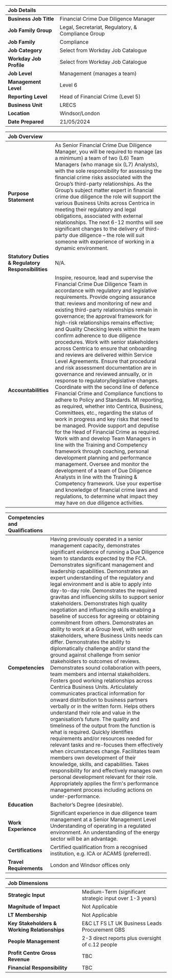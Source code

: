 

| Job Details |  |
| :---- | :---- |
| **Business Job Title** | Financial Crime Due Diligence Manager  |
| **Job Family Group** | Legal, Secretariat, Regulatory, & Compliance Group |
| **Job Family** | Compliance |
| **Job Category** | Select from Workday Job Catalogue |
| **Workday Job Profile** | Select from Workday Job Catalogue |
| **Job Level** | Management (manages a team) |
| **Management Level** | Level 6 |
| **Reporting Level** | Head of Financial Crime (Level 5\) |
| **Business Unit** | LRECS |
| **Location** | Windsor/London |
| **Date Prepared** | 21/05/2024 |

| Job Overview |  |
| :---- | :---- |
| **Purpose Statement** | As Senior Financial Crime Due Diligence Manager, you will be required to manage (as a minimum) a team of two (L6) Team Managers (who manage six (L7) Analysts), with the sole responsibility for assessing the financial crime risks associated with the Group’s third-party relationships. As the Group’s subject matter expert in financial crime due diligence the role will support the various Business Units across Centrica in meeting their regulatory and legal obligations, associated with external relationships. The next 6-12 months will see significant changes to the delivery of third-party due diligence – the role will suit someone with experience of working in a dynamic environment. |
| **Statutory Duties & Regulatory Responsibilities** | N/A.   |
| **Accountabilities** | Inspire, resource, lead and supervise the Financial Crime Due Diligence Team in accordance with regulatory and legislative requirements. Provide ongoing assurance that: reviews and monitoring of new and existing third-party relationships remain in governance; the approval framework for high-risk relationships remains effective; and Quality Checking levels within the team confirm adherence to due diligence procedures. Work with senior stakeholders across Centrica to ensure that onboarding and reviews are delivered within Service Level Agreements. Ensure that procedural and risk assessment documentation are in governance and reviewed annually, or in response to regulatory/legislative changes. Coordinate with the second line of defence Financial Crime and Compliance functions to adhere to Policy and Standards. MI reporting, as required, whether into Centrica, Business, Committees, etc., regarding the status of work in progress and key risks that need to be managed. Provide support and deputise for the Head of Financial Crime as required. Work with and develop Team Managers in line with the Training and Competency framework through coaching, personal development planning and performance management. Oversee and monitor the development of a team of Due Diligence Analysts in line with the Training & Competency framework. Use your expertise and knowledge of financial crime laws and regulations, to determine what impact they may have on due diligence activities. |

| Competencies and Qualifications |  |
| :---- | :---- |
| **Competencies** | Having previously operated in a senior management capacity, demonstrates significant evidence of running a Due Diligence team to standards expected by the FCA. Demonstrates significant management and leadership capabilities.  Demonstrates an expert understanding of the regulatory and legal environment and is able to apply into day-to-day role. Demonstrates the required gravitas and influencing skills to support senior stakeholders. Demonstrates high quality negotiation and influencing skills enabling a baseline of success for agreeing or obtaining commitment from others. Demonstrates an ability to work at a Group level, with senior stakeholders, where Business Units needs can differ.  Demonstrates the ability to diplomatically challenge and/or stand the ground against challenge from senior stakeholders to outcomes of reviews. Demonstrates sound collaboration with peers, team members and internal stakeholders.  Fosters good working relationships across Centrica Business Units. Articulately communicates practical information for onward distribution to business partners verbally or in the written form. Helps others understand their role and value in the organisation’s future. The quality and timeliness of the output from the function is what is required. Quickly identifies requirements and/or resources needed for relevant tasks and re-focuses them effectively when circumstances change. Facilitates team members own development of their knowledge, skills, and capabilities. Takes responsibility for and effectively manages own personal development relevant for their role. Appropriately applies the firm's performance management process including actions on under-performance. |
| **Education** | Bachelor’s Degree (desirable). |
| **Work Experience** | Significant experience in due diligence team management at a Senior Management Level  Understanding of operating in a regulated environment. An understanding of the energy sector will be an advantage.      |
| **Certifications** | Certified qualification from a recognised institution, e.g. ICA or ACAMS (preferred). |
| **Travel Requirements** | London and Windsor offices only  |

| Job Dimensions |  |
| :---- | :---- |
| **Strategic Input** | Medium-Term (significant strategic input over 1-3 years) |
| **Magnitude of Impact** | Not Applicable |
| **LT Membership**  | Not Applicable  |
| **Key Stakeholders & Working Relationships** | E\&C LT FS LT UK Business Leads Procurement GBS |
| **People Management** | 2-3 direct reports plus oversight of c.12 people |
| **Profit Centre Gross Revenue** | TBC |
| **Financial Responsibility** | TBC |

